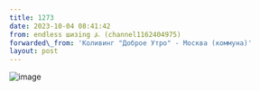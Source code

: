 ```yaml
---
title: 1273
date: 2023-10-04 08:41:42
from: endless шизing ⍼ (channel1162404975)
forwarded\_from: 'Коливинг "Доброе Утро" - Москва (коммуна)'
layout: post
---
```


![image](photos/photo_175@04-10-2023_08-41-42.jpg)


